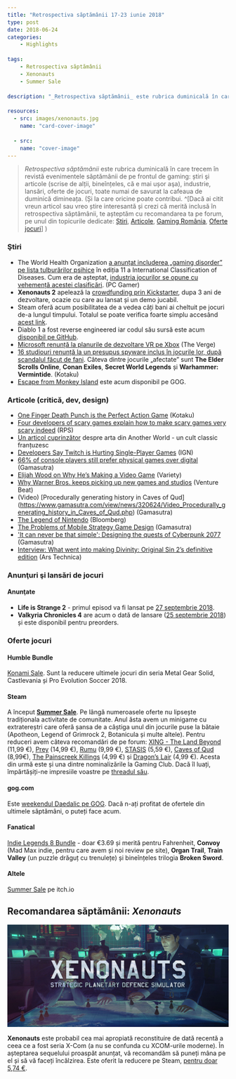 ```yaml
---
title: "Retrospectiva săptămânii 17-23 iunie 2018"
type: post
date: 2018-06-24
categories:
    - Highlights

tags:
    - Retrospectiva săptămânii
    - Xenonauts
    - Summer Sale

description: "_Retrospectiva săptămânii_ este rubrica duminicală în care trecem în revistă evenimentele săptămânii de pe frontul de gaming: știri şi articole (scrise de alții, bineînțeles, că e mai ușor aşa), industrie, lansări, oferte de jocuri, toate numai bune de savurat la cafeaua de duminică dimineața."

resources:
  - src: images/xenonauts.jpg
    name: "card-cover-image"

  - src:
    name: "cover-image"
---
```

> _Retrospectiva săptămânii_ este rubrica duminicală în care trecem în revistă evenimentele săptămânii de pe frontul de gaming: știri şi articole (scrise de alții, bineînțeles, că e mai ușor aşa), industrie, lansări, oferte de jocuri, toate numai de savurat la cafeaua de duminică dimineața. (Și la care oricine poate contribui. ^[Dacă ai citit vreun articol sau vreo știre interesantă și crezi că merită inclusă în retrospectiva săptămânii, te așteptăm cu recomandarea ta pe forum, pe unul din topicurile dedicate: [Știri](https://forum.candaparerevista.ro/viewtopic.php?f=4&t=46), [Articole](https://forum.candaparerevista.ro/viewtopic.php?f=4&t=206), [Gaming România](https://forum.candaparerevista.ro/viewtopic.php?f=4&t=1622), [Oferte jocuri](https://forum.candaparerevista.ro/viewtopic.php?f=62&t=25)] )


### Ştiri
* The World Health Organization [a anunțat includerea „gaming disorder” pe lista tulburărilor psihice](https://edition.cnn.com/2018/06/18/health/video-game-disorder-who/index.html) în ediția 11 a International Classification of Diseases. Cum era de așteptat, [industria jocurilor se opune cu vehemență acestei clasificări](https://www.pcgamer.com/games-industry-pushes-back-against-the-world-health-organizations-new-gaming-disorder-classification/). (PC Gamer)
* **Xenonauts 2** apelează la [crowdfunding prin Kickstarter](https://www.kickstarter.com/projects/69341191/xenonauts-2-strategic-planetary-defence-simulator), dupa 3 ani de dezvoltare, ocazie cu care au lansat și un demo jucabil.
* Steam oferă acum posibilitatea de a vedea câți bani ai cheltuit pe jocuri de-a lungul timpului. Totalul se poate verifica foarte simplu accesând [acest link](https://help.steampowered.com/en/accountdata/AccountSpend).
* Diablo 1 a fost reverse engineered iar codul său sursă este acum [disponibil pe GitHub](https://github.com/galaxyhaxz/devilution).
* [Microsoft renunță la planurile de dezvoltare VR pe Xbox](https://www.theverge.com/2018/6/20/17485852/microsoft-xbox-one-no-vr-headset-support-windows-mixed-reality-e3-2018) (The Verge)
* [16 studiouri renunță la un presupus spyware inclus în jocurile lor, după scandalul făcut de fani](https://steamed.kotaku.com/16-studios-removing-alleged-spyware-from-pc-games-after-1826966946). Câteva dintre jocurile „afectate” sunt **The Elder Scrolls Online**, **Conan Exiles**, **Secret World Legends** și **Warhammer: Vermintide**. (Kotaku)
* [Escape from Monkey Island](https://www.gog.com/news/release_escape_from_monkey_island) este acum disponibil pe GOG.

### Articole (critică, dev, design)
* [One Finger Death Punch is the Perfect Action Game](http://www.kotaku.co.uk/2018/06/19/one-finger-death-punch-is-the-perfect-action-game) (Kotaku)
* [Four developers of scary games explain how to make scary games very scary indeed](https://www.rockpapershotgun.com/2018/06/21/four-developers-of-scary-games-explain-how-to-make-scary-games-very-scary-indeed/) (RPS)
* [Un articol cuprinzător](https://www.filfre.net/2018/06/another-world/) despre arta din Another World - un cult classic franțuzesc
* [Developers Say Twitch is Hurting Single-Player Games](http://www.ign.com/articles/2018/06/19/developers-say-twitch-is-hurting-single-player-games) (IGN)
* [66% of console players still prefer physical games over digital](https://www.gamasutra.com/view/news/320224/Analyst_66_of_console_players_still_prefer_physical_games_over_digital.php) (Gamasutra)
* [Elijah Wood on Why He’s Making a Video Game](https://variety.com/2018/gaming/features/elijah-wood-transference-ubisoft-1202849603/) (Variety)
* [Why Warner Bros. keeps picking up new games and studios](https://venturebeat.com/2018/06/19/why-warner-bros-keeps-picking-up-new-games-and-studios/) (Venture Beat)
* (Video) [Procedurally generating history in Caves of Qud] (https://www.gamasutra.com/view/news/320624/Video_Procedurally_generating_history_in_Caves_of_Qud.php) (Gamasutra)
* [The Legend of Nintendo](https://www.bloomberg.com/news/features/2018-06-21/how-nintendo-s-switch-helped-the-japanese-gaming-giant-win-again) (Bloomberg)
* [The Problems of Mobile Strategy Game Design](https://www.gamasutra.com/blogs/JoshBycer/20180620/320339/The_Problems_of_Mobile_Strategy_Game_Design.php) (Gamasutra)
* ['It can never be that simple': Designing the quests of  Cyberpunk 2077 ](https://www.gamasutra.com/view/news/320222/It_can_never_be_that_simple_Designing_the_quests_of_Cyberpunk_2077) (Gamasutra)
* [Interview: What went into making Divinity: Original Sin 2’s definitive edition](https://arstechnica.com/gaming/2018/06/interview-what-went-into-making-divinity-original-sin-2s-definitive-edition/) (Ars Technica)

### Anunţuri şi lansări de jocuri
#### Anunţate
* **Life is Strange 2** - primul episod va fi lansat pe [27 septembrie 2018](https://twitter.com/LifeIsStrange/status/1010175578811625472).
* **Valkyria Chronicles 4** are acum o dată de lansare ([25 septembrie 2018](https://twitter.com/SEGA/status/1009104141652713472)) și este disponibil pentru preorders.

### Oferte jocuri
#### Humble Bundle
[Konami Sale](https://www.humblebundle.com/store/promo/konami-digital-entertainment-sale/). Sunt la reducere ultimele jocuri din seria Metal Gear Solid, Castlevania și Pro Evolution Soccer 2018.

#### Steam
A început [**Summer Sale**](https://store.steampowered.com/). Pe lângă numeroasele oferte nu lipsește tradiționala activitate de comunitate. Anul ăsta avem un minigame cu extratereștri care oferă șansa de a câștiga unul din jocurile puse la bătaie (Apotheon, Legend of Grimrock 2, Botanicula și multe altele). Pentru reduceri avem câteva recomandări de pe forum: [XING - The Land Beyond](https://store.steampowered.com/app/299400/XING_The_Land_Beyond/) (11,99 €), [Prey](https://store.steampowered.com/app/480490/Prey/) (14,99 €), [Rumu](https://store.steampowered.com/app/723270/Rumu/) (9,99 €), [STASIS](https://store.steampowered.com/app/380150/STASIS/) (5,59 €), [Caves of Qud](https://store.steampowered.com/app/333640/Caves_of_Qud/) (8,99€), [The Painscreek Killings](https://store.steampowered.com/app/624270/The_Painscreek_Killings/) (4,99 €) și [Dragon’s Lair](https://store.steampowered.com/app/227380/Dragons_Lair/) (4,99 €). Acesta din urmă este și una dintre nominalizările la Gaming Club. Dacă îl luați, împărtășiți-ne impresiile voastre pe [threadul său](https://forum.candaparerevista.ro/viewtopic.php?f=82&t=1823).

#### gog.com
Este [weekendul Daedalic pe GOG](https://www.gog.com/promo/20180622_daedalic_weekend). Dacă n-ați profitat de ofertele din ultimele săptămâni, o puteți face acum.

#### Fanatical
[Indie Legends 8 Bundle](https://www.fanatical.com/en/bundle/indie-legends-8-bundle) - doar €3.69 și merită pentru Fahrenheit, **Convoy** (Mad Max indie, pentru care avem și noi review pe site), **Organ Trail**, **Train Valley** (un puzzle drăguț cu trenulețe) și bineînțeles trilogia **Broken Sword**.

#### Altele
[Summer Sale](https://itch.io/) pe itch.io


## Recomandarea săptămânii: _Xenonauts_

![](images/xenonauts-title.jpg)

**Xenonauts** este probabil cea mai apropiată reconstituire de dată recentă a ceea ce a fost seria X-Com (a nu se confunda cu XCOM-urile moderne). În așteptarea sequelului proaspăt anunțat, vă recomandăm să puneți mâna pe el și să vă faceți încălzirea. Este oferit la reducere pe Steam, [pentru doar 5,74 €](https://store.steampowered.com/app/223830/Xenonauts/).
